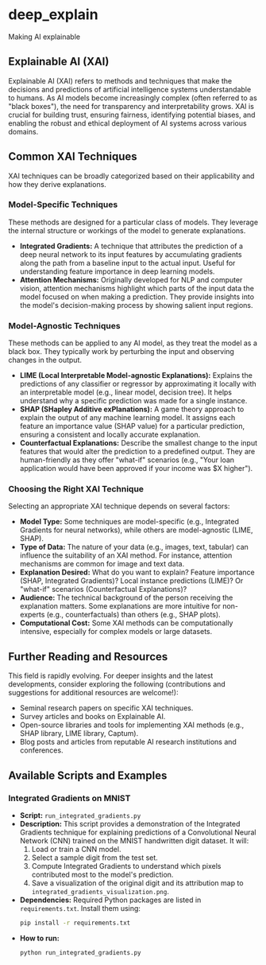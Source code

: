 # deep_explain
Making AI explainable

## Explainable AI (XAI)
Explainable AI (XAI) refers to methods and techniques that make the decisions and predictions of artificial intelligence systems understandable to humans. As AI models become increasingly complex (often referred to as "black boxes"), the need for transparency and interpretability grows. XAI is crucial for building trust, ensuring fairness, identifying potential biases, and enabling the robust and ethical deployment of AI systems across various domains.

## Common XAI Techniques

XAI techniques can be broadly categorized based on their applicability and how they derive explanations.

### Model-Specific Techniques

These methods are designed for a particular class of models. They leverage the internal structure or workings of the model to generate explanations.

- **Integrated Gradients:** A technique that attributes the prediction of a deep neural network to its input features by accumulating gradients along the path from a baseline input to the actual input. Useful for understanding feature importance in deep learning models.
- **Attention Mechanisms:** Originally developed for NLP and computer vision, attention mechanisms highlight which parts of the input data the model focused on when making a prediction. They provide insights into the model's decision-making process by showing salient input regions.

### Model-Agnostic Techniques

These methods can be applied to any AI model, as they treat the model as a black box. They typically work by perturbing the input and observing changes in the output.

- **LIME (Local Interpretable Model-agnostic Explanations):** Explains the predictions of any classifier or regressor by approximating it locally with an interpretable model (e.g., linear model, decision tree). It helps understand why a specific prediction was made for a single instance.
- **SHAP (SHapley Additive exPlanations):** A game theory approach to explain the output of any machine learning model. It assigns each feature an importance value (SHAP value) for a particular prediction, ensuring a consistent and locally accurate explanation.
- **Counterfactual Explanations:** Describe the smallest change to the input features that would alter the prediction to a predefined output. They are human-friendly as they offer "what-if" scenarios (e.g., "Your loan application would have been approved if your income was $X higher").

### Choosing the Right XAI Technique

Selecting an appropriate XAI technique depends on several factors:

- **Model Type:** Some techniques are model-specific (e.g., Integrated Gradients for neural networks), while others are model-agnostic (LIME, SHAP).
- **Type of Data:** The nature of your data (e.g., images, text, tabular) can influence the suitability of an XAI method. For instance, attention mechanisms are common for image and text data.
- **Explanation Desired:** What do you want to explain? Feature importance (SHAP, Integrated Gradients)? Local instance predictions (LIME)? Or "what-if" scenarios (Counterfactual Explanations)?
- **Audience:** The technical background of the person receiving the explanation matters. Some explanations are more intuitive for non-experts (e.g., counterfactuals) than others (e.g., SHAP plots).
- **Computational Cost:** Some XAI methods can be computationally intensive, especially for complex models or large datasets.

## Further Reading and Resources

This field is rapidly evolving. For deeper insights and the latest developments, consider exploring the following (contributions and suggestions for additional resources are welcome!):

- Seminal research papers on specific XAI techniques.
- Survey articles and books on Explainable AI.
- Open-source libraries and tools for implementing XAI methods (e.g., SHAP library, LIME library, Captum).
- Blog posts and articles from reputable AI research institutions and conferences.

## Available Scripts and Examples

### Integrated Gradients on MNIST

-   **Script:** `run_integrated_gradients.py`
-   **Description:** This script provides a demonstration of the Integrated Gradients technique for explaining predictions of a Convolutional Neural Network (CNN) trained on the MNIST handwritten digit dataset. It will:
    1.  Load or train a CNN model.
    2.  Select a sample digit from the test set.
    3.  Compute Integrated Gradients to understand which pixels contributed most to the model's prediction.
    4.  Save a visualization of the original digit and its attribution map to `integrated_gradients_visualization.png`.
-   **Dependencies:** Required Python packages are listed in `requirements.txt`. Install them using:
    ```bash
    pip install -r requirements.txt
    ```
-   **How to run:**
    ```bash
    python run_integrated_gradients.py
    ```
